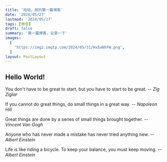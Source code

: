 ```yaml
---
title: '哈哈，我的第一篇博客'
date: '2024/05/27'
lastmod: '2024/05/27'
tags: [微信]
draft: false
summary: '第一篇博客，记录一下'
images:
  [
    'https://img2.imgtp.com/2024/05/31/HxEwNhFW.png',
  ]
layout: PostLayout
---
```


## Hello World!

You don't have to be great to start, but you have to start to be great.
                                                                    *-- Zig Ziglar*



If you cannot do great things, do small things in a great way.
                                                                    *-- Napoleon Hill*



Great things are done by a series of small things brought together.
                                                                    *-- Vincent Van Gogh*



Anyone who has never made a mistake has never tried anything new.
                                                                    *-- Albert Einstein*



Life is like riding a bicycle. To keep your balance, you must keep moving.
                                                                    *-- Albert Einstein*
